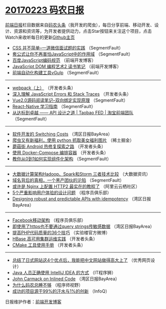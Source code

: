 # [20170223 码农日报](https://toutiao.qdkfweb.cn/date/2017/02/23)

[前端日报](https://qdkfweb.cn/c/news)栏目数据来自[码农头条](https://toutiao.qdkfweb.cn/)（我开发的爬虫），每日分享前端、移动开发、设计、资源和资讯等，为开发者提供动力，点击Star按钮来关注这个项目，点击Watch来收听每日的更新[Github主页](https://github.com/kujian/frontendDaily)
* [CSS 并不简单&#8211;一道微信面试题的实践](https://toutiao.qdkfweb.cn/27358.html) （SegmentFault）
* [套公式让你不再害怕JavaScript中的作用域](https://toutiao.qdkfweb.cn/27391.html) （SegmentFault）
* [百度JavaScript编码规范](https://toutiao.qdkfweb.cn/27375.html) （前端开发博客）
* [JavaScript DOM 编程艺术2 读书笔记](https://toutiao.qdkfweb.cn/27374.html) （前端开发博客）
* [前端自动化构建工具vGulp](https://toutiao.qdkfweb.cn/27390.html) （SegmentFault）

***
* [webpack（上）](https://toutiao.qdkfweb.cn/27342.html) （开发者头条）
* [深入理解 JavaScript Errors 和 Stack Traces](https://toutiao.qdkfweb.cn/27396.html) （开发者头条）
* [Vue2.0源码阅读笔记&#8211;双向绑定实现原理](https://toutiao.qdkfweb.cn/27363.html) （SegmentFault）
* [React-Native 学习指南](https://toutiao.qdkfweb.cn/27362.html) （SegmentFault）
* [从达标到卓越 —— API 设计之道 | Taobao FED | 淘宝前端团队](https://toutiao.qdkfweb.cn/27359.html) （SegmentFault）

***
* [软件开发的 Switching Costs](https://toutiao.qdkfweb.cn/27311.html) （湾区日报BayArea）
* [爬虫又有新福利，使用 python 抓取美女福利图片](https://toutiao.qdkfweb.cn/27383.html) （稀土掘金）
* [蘑菇街 Android 热修复探索之路](https://toutiao.qdkfweb.cn/27395.html) （开发者头条）
* [使用 Docker-Compose 编排容器](https://toutiao.qdkfweb.cn/27398.html) （开发者头条）
* [教你从0到1如何实现组件化架构](https://toutiao.qdkfweb.cn/27357.html) （SegmentFault）

***
* [大数据计算架构Hadoop、Spark和Storm 三者技术比较](https://toutiao.qdkfweb.cn/27370.html) （大数据资讯）
* [域名背后的真相，一个黑产团伙的沦陷](https://toutiao.qdkfweb.cn/27360.html) （SegmentFault）
* [或许是 Nginx 上配置 HTTP2 最实在的教程了](https://toutiao.qdkfweb.cn/27323.html) （阿里云云栖社区）
* [5个严重影响用户体验的设计问题](https://toutiao.qdkfweb.cn/27335.html) （程序员俱乐部）
* [Designing robust and predictable APIs with idempotency](https://toutiao.qdkfweb.cn/27317.html) （湾区日报BayArea）

***
* [Facebook移动架构](https://toutiao.qdkfweb.cn/27336.html) （程序员俱乐部）
* [即使用了https也不要通过query strings传敏感数据](https://toutiao.qdkfweb.cn/27318.html) （湾区日报BayArea）
* [提高PHP代码质量的36个技巧](https://toutiao.qdkfweb.cn/27368.html) （实验楼官方微博）
* [HBase 高可用集群运维实践](https://toutiao.qdkfweb.cn/27338.html) （开发者头条）
* [CMake 工具使用手册](https://toutiao.qdkfweb.cn/27339.html) （开发者头条）

***
* [总结了日式网站这4个优点后，我能把中文网站做得高大上了](https://toutiao.qdkfweb.cn/27381.html) （优秀网页设计）
* [Java 人员正确使用 IntelliJ IDEA 的方式](https://toutiao.qdkfweb.cn/27373.html) （IT程序狮）
* [John Carmack on Inlined Code](https://toutiao.qdkfweb.cn/27314.html) （湾区日报BayArea）
* [为什么码农总睡不够](https://toutiao.qdkfweb.cn/27364.html) （程序师视野）
* [成功的项目源于99%的汗水与1%的创新](https://toutiao.qdkfweb.cn/27303.html) （InfoQ）

日报维护作者：[前端开发博客](https://qdkfweb.cn/) 